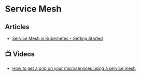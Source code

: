 # Service Mesh

## Articles
- [Service Mesh in Kubernetes - Getting Started](https://www.programmingwithwolfgang.com/service-mesh-kubernetes-getting-started)

## 📺 Videos
- [How to get a grip on your microservices using a service mesh](https://www.youtube.com/watch?v=YJZGh53-on8)